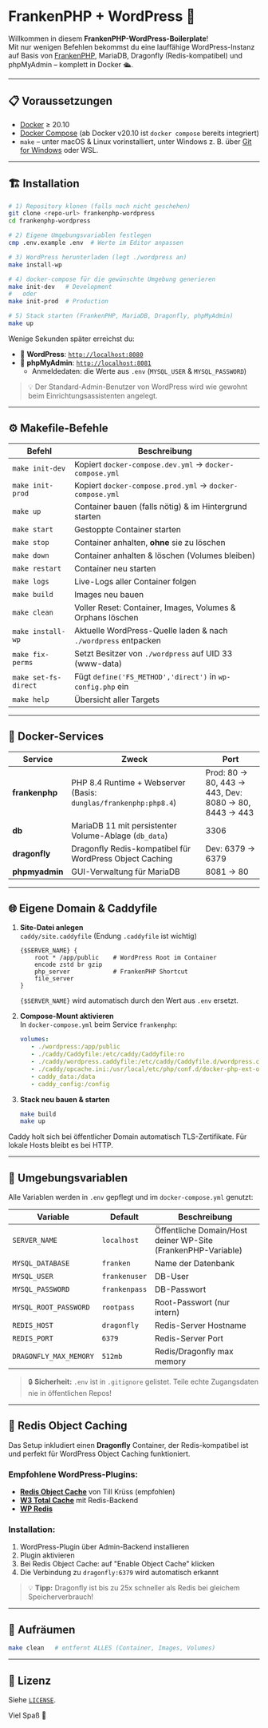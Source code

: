 # FrankenPHP + WordPress 🚀

Willkommen in diesem **FrankenPHP-WordPress-Boilerplate**!  
Mit nur wenigen Befehlen bekommst du eine lauffähige WordPress-Instanz auf Basis von [FrankenPHP](https://frankenphp.dev/), MariaDB, Dragonfly (Redis-kompatibel) und phpMyAdmin – komplett in Docker 🛳️.

---

## 📋 Voraussetzungen

* [Docker](https://docs.docker.com/get-docker/) ≥ 20.10  
* [Docker Compose](https://docs.docker.com/compose/) (ab Docker v20.10 ist `docker compose` bereits integriert)  
* `make` – unter macOS & Linux vorinstalliert, unter Windows z. B. über [Git for Windows](https://gitforwindows.org/) oder WSL.

---

## 🏗️ Installation

```bash
# 1) Repository klonen (falls noch nicht geschehen)
git clone <repo-url> frankenphp-wordpress
cd frankenphp-wordpress

# 2) Eigene Umgebungs­variablen festlegen
cmp .env.example .env  # Werte im Editor anpassen

# 3) WordPress herunterladen (legt ./wordpress an)
make install-wp

# 4) docker-compose für die gewünschte Umgebung generieren
make init-dev   # Development
#   oder
make init-prod  # Production

# 5) Stack starten (FrankenPHP, MariaDB, Dragonfly, phpMyAdmin)
make up
```

Wenige Sekunden später erreichst du:

* 🔗 **WordPress**: [`http://localhost:8080`](http://localhost:8080)  
* 🔗 **phpMyAdmin**: [`http://localhost:8081`](http://localhost:8081)  
  * Anmeldedaten: die Werte aus `.env` (`MYSQL_USER` & `MYSQL_PASSWORD`)

> 💡 Der Standard-Admin-Benutzer von WordPress wird wie gewohnt beim Einrichtungs­assistenten angelegt.

---

## ⚙️ Makefile-Befehle

| Befehl                | Beschreibung |
|-----------------------|--------------|
| `make init-dev`       | Kopiert `docker-compose.dev.yml` → `docker-compose.yml` |
| `make init-prod`      | Kopiert `docker-compose.prod.yml` → `docker-compose.yml` |
| `make up`             | Container bauen (falls nötig) & im Hintergrund starten |
| `make start`          | Gestoppte Container starten |
| `make stop`           | Container anhalten, **ohne** sie zu löschen |
| `make down`           | Container anhalten & löschen (Volumes bleiben) |
| `make restart`        | Container neu starten |
| `make logs`           | Live-Logs aller Container folgen |
| `make build`          | Images neu bauen |
| `make clean`          | Voller Reset: Container, Images, Volumes & Orphans löschen |
| `make install-wp`     | Aktuelle WordPress-Quelle laden & nach `./wordpress` entpacken |
| `make fix-perms`      | Setzt Besitzer von `./wordpress` auf UID 33 (www-data) |
| `make set-fs-direct`  | Fügt `define('FS_METHOD','direct')` in `wp-config.php` ein |
| `make help`           | Übersicht aller Targets |

---

## 🧩 Docker-Services

| Service      | Zweck | Port |
|--------------|-------|------|
| **frankenphp** | PHP 8.4 Runtime + Webserver (Basis: `dunglas/frankenphp:php8.4`) | Prod: 80 → 80, 443 → 443, Dev: 8080 → 80, 8443 → 443 |
| **db**         | MariaDB 11 mit persistenter Volume-Ablage (`db_data`) | 3306 |
| **dragonfly**  | Dragonfly Redis-kompatibel für WordPress Object Caching | Dev: 6379 → 6379 |
| **phpmyadmin** | GUI-Verwaltung für MariaDB | 8081 → 80 |

---

## 🌐 Eigene Domain & Caddyfile

1. **Site-Datei anlegen**  
   `caddy/site.caddyfile` (Endung `.caddyfile` ist wichtig)
   ```caddyfile
   {$SERVER_NAME} {
       root * /app/public    # WordPress Root im Container
       encode zstd br gzip
       php_server            # FrankenPHP Shortcut
       file_server
   }
   ```
   `{$SERVER_NAME}` wird automatisch durch den Wert aus `.env` ersetzt.

2. **Compose-Mount aktivieren**  
   In `docker-compose.yml` beim Service `frankenphp`:
   ```yaml
   volumes:
      - ./wordpress:/app/public
      - ./caddy/Caddyfile:/etc/caddy/Caddyfile:ro
      - ./caddy/wordpress.caddyfile:/etc/caddy/Caddyfile.d/wordpress.caddyfile:ro
      - ./caddy/opcache.ini:/usr/local/etc/php/conf.d/docker-php-ext-opcache.ini:ro
      - caddy_data:/data
      - caddy_config:/config
   ```

3. **Stack neu bauen & starten**
   ```bash
   make build
   make up
   ```

Caddy holt sich bei öffentlicher Domain automatisch TLS-Zertifikate. Für lokale Hosts bleibt es bei HTTP.

---

## 🔑 Umgebungsvariablen

Alle Variablen werden in `.env` gepflegt und im `docker-compose.yml` genutzt:

| Variable            | Default            | Beschreibung                                                 |
|---------------------|--------------------|--------------------------------------------------------------|
| `SERVER_NAME`       | `localhost`        | Öffentliche Domain/Host deiner WP-Site (FrankenPHP-Variable) |
| `MYSQL_DATABASE`    | `franken`          | Name der Datenbank                                           |
| `MYSQL_USER`        | `frankenuser`      | DB-User                                                      |
| `MYSQL_PASSWORD`    | `frankenpass`      | DB-Passwort                                                  |
| `MYSQL_ROOT_PASSWORD` | `rootpass`       | Root-Passwort (nur intern)                                   |
| `REDIS_HOST`        | `dragonfly`        | Redis-Server Hostname                                        |
| `REDIS_PORT`        | `6379`             | Redis-Server Port                                            |
| `DRAGONFLY_MAX_MEMORY` | `512mb`             | Redis/Dragonfly max memory                                   |

> 🔒 **Sicherheit:** `.env` ist in `.gitignore` gelistet. Teile echte Zugangsdaten nie in öffentlichen Repos!

---

## 🚀 Redis Object Caching

Das Setup inkludiert einen **Dragonfly** Container, der Redis-kompatibel ist und perfekt für WordPress Object Caching funktioniert.

### Empfohlene WordPress-Plugins:
- **[Redis Object Cache](https://wordpress.org/plugins/redis-cache/)** von Till Krüss (empfohlen)
- **[W3 Total Cache](https://wordpress.org/plugins/w3-total-cache/)** mit Redis-Backend
- **[WP Redis](https://wordpress.org/plugins/wp-redis/)**

### Installation:
1. WordPress-Plugin über Admin-Backend installieren
2. Plugin aktivieren
3. Bei Redis Object Cache: auf "Enable Object Cache" klicken
4. Die Verbindung zu `dragonfly:6379` wird automatisch erkannt

> 💡 **Tipp:** Dragonfly ist bis zu 25x schneller als Redis bei gleichem Speicherverbrauch!

---

## 🧹 Aufräumen

```bash
make clean   # entfernt ALLES (Container, Images, Volumes)
```

---

## 🤝 Lizenz

Siehe [`LICENSE`](LICENSE).

Viel Spaß 🎉
